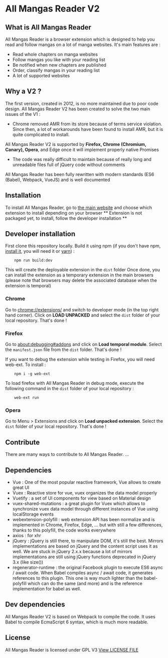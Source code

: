 # All Mangas Reader V2

## What is All Mangas Reader
All Mangas Reader is a browser extension which is designed to help you read and follow mangas on a lot of manga websites. It's main features are :
* Read whole chapters on manga websites
* Follow mangas you like with your reading list
* Be notified when new chapters are published
* Order, classify mangas in your reading list
* A lot of supported websites

## Why a V2 ?
The first version, created in 2012, is no more maintained due to poor code design.
All Mangas Reader V2 has been created to solve the two main issues of the V1 : 
 - Chrome removed AMR from its store because of terms service violation. Since then, a lot of workarounds have been found to install AMR, but it is quite complicated to install.
>>>
All Mangas Reader V2 is supported by **Firefox, Chrome (Chromium, Canary), Opera**, and Edge once it will implement properly native Promises
>>>
 - The code was really difficult to maintain because of really long and unreadable files full of jQuery code without comments
>>>
All Mangas Reader has been fully rewritten with modern standards (ES6 (Babel), Webpack, VueJS) and is well documented
>>>

## Installation
To install All Mangas Reader, go to [the main website](https://allmangasreader.com) and choose which extension to install depending on your browser
** Extension is not packaged yet, to install, follow the developer installation **

## Developer installation
First clone this repository locally.
Build it using npm (if you don't have npm, [install it](https://www.npmjs.com/get-npm), you will need it or [yarn](https://yarnpkg.com)) : 
```
    npm run build:dev
```
This will create the deployable extension in the `dist` folder
Once done, you can install the extension as a temporary extension in the main browsers (please note that browsers may delete the associated database when the extension is temporal)

### Chrome
Go to [chrome://extensions/](chrome://extensions/) and switch to developer mode (in the top right hand corner). Click on **LOAD UNPACKED** and select the `dist` folder of your local repository. That's done !

### Firefox
Go to [about:debugging#addons](about:debugging#addons) and click on **Load temporal module**. Select the `manifest.json` file from the `dist` folder. That's done !

If you want to debug the extension while testing in Firefox, you will need web-ext. To install :
```
    npm i -g web-ext
```
To load firefox with All Mangas Reader in debug mode, execute the following command in the `dist` folder of your local repository :
```
    web-ext run
```

### Opera
Go to Menu > Extensions and click on **Load unpacked extension**. Select the `dist` folder of your local repository. That's done !

## Contribute
There are many ways to contribute to All Mangas Reader.
...

## Dependencies
 - Vue : One of the most popular reactive framework, Vue allows to create great UI
 - Vuex : Reactive store for vue, vuex organizes the data model properly
 - Vuetify : a set of UI components for view based on Material design
 - vuex-shared-mutations : a great plugin for Vuex which allows to synchronize vuex data model through different instances of Vue using localStorage events
 - webextension-polyfill : web extension API has been normalize and is implemented in Chrome, Firefox, Edge, ... but with still a few differences, thanks to this polyfill, the code works everywhere
 - axios : for xhr
 - jQuery : jQuery is still there, to manipulate DOM, it's still the best. Mirrors implementations are based on jQuery and the content script uses it as well. We are stuck in jQuery 2.x.x because a lot of mirrors implementations are still using jQuery functions deprecated in jQuery 3.x (like size())
 - regenerator-runtime : the original Facebook plugin to execute ES6 async / await code. When Babel compiles async / await code, it generates references to this plugin. This one is way much lighter than the babel-polyfill which can do the same (and more) and is the reference implementation for babel as well.

## Dev dependencies
All Mangas Reader V2 is based on Webpack to compile the code. It uses Babel to compile EcmaScript 6 syntax, which is much more readable.

## License
All Mangas Reader is licensed under GPL V3
[View LICENSE FILE](LICENSE)